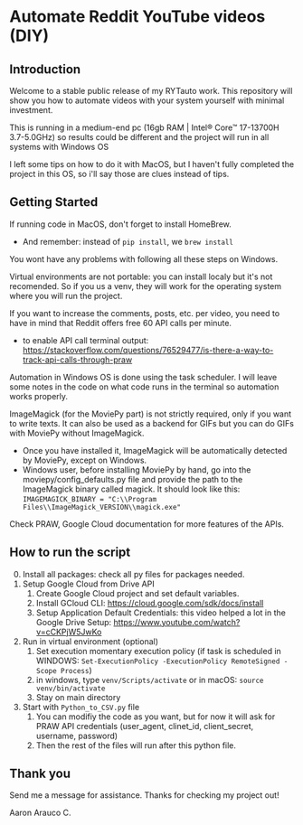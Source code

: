 # Automate Reddit YouTube videos (DIY)

## Introduction

Welcome to a stable public release of my RYTauto work. This repository will show you how to automate videos with your system yourself with minimal investment.

This is running in a medium-end pc (16gb RAM | Intel® Core™ 17-13700H 3.7-5.0GHz) so results could be different and the project will run in all systems with Windows OS 

I left some tips on how to do it with MacOS, but I haven't fully completed the project in this OS, so i'll say those are clues instead of tips.

## Getting Started

If running code in MacOS, don't forget to install HomeBrew.
- And remember: instead of ```pip install```, we ```brew install```  

You wont have any problems with following all these steps on Windows.

Virtual environments are not portable: you can install localy but it's not recomended. So if you us a venv, they will work for the operating system where you will run the project.

If you want to increase the comments, posts, etc. per video, you need to have in mind that Reddit offers free 60 API calls per minute.
- to enable API call terminal output: https://stackoverflow.com/questions/76529477/is-there-a-way-to-track-api-calls-through-praw

Automation in Windows OS is done using the task scheduler. I will leave some notes in the code on what code runs in the terminal so automation works properly.

ImageMagick (for the MoviePy part) is not strictly required, only if you want to write texts. It can also be used as a backend for GIFs but you can do GIFs with MoviePy without ImageMagick.
- Once you have installed it, ImageMagick will be automatically detected by MoviePy, except on Windows. 
- Windows user, before installing MoviePy by hand, go into the moviepy/config_defaults.py file and provide the path to the ImageMagick binary called magick. It should look like this: ```IMAGEMAGICK_BINARY = "C:\\Program Files\\ImageMagick_VERSION\\magick.exe"```

Check PRAW, Google Cloud documentation for more features of the APIs.

## How to run the script
0. Install all packages: check all py files for packages needed. 
1. Setup Google Cloud from Drive API
    1. Create Google Cloud project and set default variables.
    2. Install GCloud CLI: https://cloud.google.com/sdk/docs/install
    3. Setup Application Default Credentials: this video helped a lot in the Google Drive Setup: https://www.youtube.com/watch?v=cCKPjW5JwKo
2. Run in virtual environment (optional)
    1. Set execution momentary execution policy (if task is scheduled in WINDOWS: ```Set-ExecutionPolicy -ExecutionPolicy RemoteSigned -Scope Process```)
    2. in windows, type ```venv/Scripts/activate``` or in macOS: ```source venv/bin/activate```
    3. Stay on main directory
3. Start with ```Python_to_CSV.py``` file
    1. You can modifiy the code as you want, but for now it will ask for PRAW API credentials (user_agent, clinet_id, client_secret, username, password)
    2. Then the rest of the files will run after this python file.

## Thank you

Send me a message for assistance. Thanks for checking my project out!

Aaron Arauco C.
